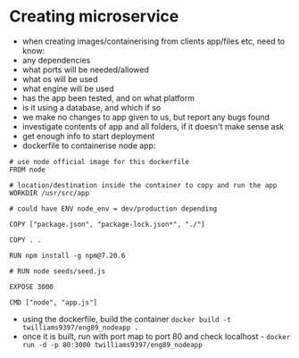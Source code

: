 # Creating microservice
- when creating images/containerising from clients app/files etc, need to know:
- any dependencies
- what ports will be needed/allowed
- what os will be used
- what engine will be used
- has the app been tested, and on what platform
- is it using a database, and which if so
- we make no changes to app given to us, but report any bugs found
- investigate contents of app and all folders, if it doesn't make sense ask
- get enough info to start deployment
- dockerfile to containerise node app:
```
# use node official image for this dockerfile
FROM node

# location/destination inside the container to copy and run the app
WORKDIR	/usr/src/app

# could have ENV node_env = dev/production depending

COPY ["package.json", "package-lock.json*", "./"]

COPY . .

RUN npm install -g npm@7.20.6

# RUN node seeds/seed.js

EXPOSE 3000

CMD ["node", "app.js"]
```
- using the dockerfile, build the container `docker build -t twilliams9397/eng89_nodeapp .`
- once it is built, run with port map to port 80 and check localhost - `docker run -d -p 80:3000 twilliams9397/eng89_nodeapp`